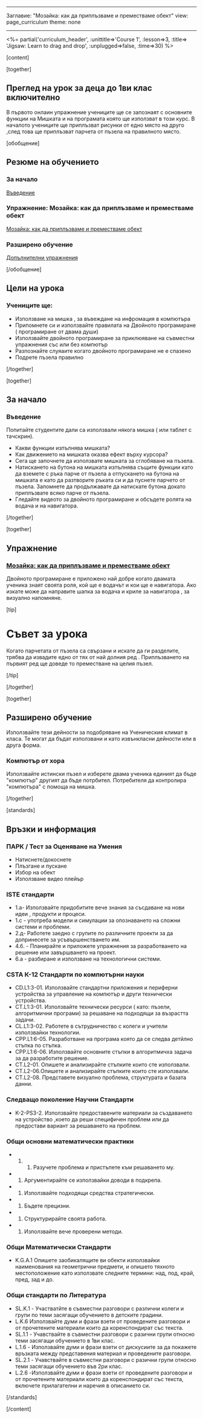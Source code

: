 * * *

Заглавие: "Мозайка: как да приплъзваме и преместваме обект" view: page_curriculum theme: none

* * *

<%= partial('curriculum_header', :unittitle=>'Course 1', :lesson=>3, :title=> 'Jigsaw: Learn to drag and drop', :unplugged=>false, :time=>30) %>

[content]

[together]

## Преглед на урок за деца до 1ви клас включително

В първото онлаин упражнение учениците ще се запознаят с основните функции на Мишката и на програмата която ще използват в този курс. В началото учениците ще приплъзват рисунки от едно място на друго ,след това ще приплъзват парчета от пъзела на правилното място.

[обобщение]

## Резюме на обучението

### **За начало**

[Въведение](#GetStarted)   


### **Упражнение: Мозайка: как да приплъзваме и преместваме обект**

[Мозайка: как да приплъзваме и преместваме обект](#Activity)

### **Разширено обучение**

[Допълнителни упражнения](#Extended)

[/обобщение]

## Цели на урока

### Учениците ще:

  * Използване на мишка , за въвеждане на инфромация в компютъра
  * Припомнете си и използвайте правилата на Двойното програмиране ( програмиране от двама души)
  * Използвайте двойното програмиране за приклюяване на съвместни упражнения със или без компютър
  * Разпознайте слуяаите когато двойното програмиране не е спазено
  * Подрете пъзела правилно

[/together]

[together]

## За начало

### <a name="GetStarted"></a>Въведение

Попитайте студентите дали са използвали някога мишка ( или таблет с тачскрин).

  * Какви функции изпълнява мишката?
  * Как движението на мишката оказва ефект върху курсора?
  * Сега ще започнете да използвате мишката за сглобяване на пъзела.
  * Натискането на бутона на мишката изпълнява същите функции като да вземете с ръка парче от пъзела а отпускането на бутона на мишката е като да разтворите ръката си и да пуснете парчето от пъзела. Запомнете да продължавате да натискате бутона докато приплъзвате всяко парче от пъзела.
  * Гледайте видеото за двойното програмиране и обсъдете ролята на водача и на навигатора.

[/together]

[together]

## Упражнение

### <a name="Activity"></a>[Мозайка: как да приплъзваме и преместваме обект](http://learn.code.org/s/course1/lesson/3/puzzle/1)

Двойното програмиране е приложено най добре когато двамата ученика знаят своята роля, кой ще е водачът и кои ще е навигатора. Ако изкате може да направите шапка за водача и криле за навигатора , за визуално напомняне.

[tip]

# Съвет за урока

Когато парчетата от пъзела са свързани и искате да ги разделите, трябва да извадите едно от тях от най долния ред . Приплъзването на първият ред ще доведе то преместване на целия пъзел.

[/tip]

[/together]

<!--(this is left in here as an example of how to include an image in Markdown)
![](binaryphoto.png) -->

[together]

## Разширено обучение

<a name="Extended"></a>Използвайте тези дейности за подобряване на Ученическия климат в класа. Те могат да бъдат използвани и като извънкласни дейности или в друга форма.

### Компютър от хора

Използвайте истински пъзел и изберете двама ученика единият да бъде "компютър" другият да бъде потрбител. Потребителя да контролира "компютъра" с помоща на мишка.

[/together]

[standards]

## Връзки и информация

### ПАРК / Тест за Оценяване на Умения

  * Натиснете/докоснете
  * Плъзгане и пускане
  * Избор на обект
  * Използване видео плейър

### ISTE стандарти

  * 1.а- Използвайте придобитите вече знания за съсдаване на нови идеи , продукти и процеси.
  * 1.c - употреба модели и симулации за опознаването на сложни системи и проблеми.
  * 2.д- Работете заедно с групите по различните проекти за да допринесете за усъвършенстването им.
  * 4.б. - Планирайте и приложете упражнения за разработването на решение или завършването на проект.
  * 6.a - разбиране и използване на технологични системи.

### CSTA К-12 Стандарти по компютърни науки

  * CD.L1:3-01. Използвайте стандартни приложения и периферни устройства за управление на компютър и други технически устройства.
  * CT.L1:3-01. Използвайте технически ресурси ( като: пъзели, алгоритмични програми) за решаване на подходящи за възрастта задачи.
  * CL.L1:3-02. Работете в сътрудничество с колеги и учители използвайки технологии.
  * CPP.L1:6-05. Разработване на програма която да се следва детйлно стъпка по стъпка.
  * CPP.L1:6-06. Използвайте основните стъпки в алгоритмичха задача за да разработите решение.
  * CT.L2-01. Опишете и анализирайте стъпките които сте използвали.
  * CT.L2-06.Опишете и анализирайте стъпките които сте използвали.
  * CT.L2-08. Представете визуално проблема, структурата и базата данни.

### Следващо поколение Научни Стандарти

  * K-2-PS3-2. Използвайте предоставените материали за създаването на устройство ,което да реши специфичен проблем или да предостави вариант за решаването на проблем. 

### Общи основни математически практики

  *   1. 1. Разучете проблема и пристъпете към решаването му. 
  *   1. Аргументирайте се използвайки доводи в подкрепа.
  *   1. Използвайте подходящи средства стратегически.
  *   1. Бъдете прецизни.
  *   1. Структурирайте своята работа.
  *   1. Използвайте вече проверени методи.

### Общи Математически Стандарти

  * K.G.A.1 Опишете заобикалящите ви обекти използвайки наименования на геометрични предмети, и опишето тяхното местоположение като използвате следните термини: над, под, край, пред, зад и до.

### Общи стандарти по Литература

  * SL.K.1 - Участватйте в съвместни разговори с различни колеги и групи по теми засягащи обучението в детските градини.
  * L.K.6 Използвайте думи и фрази взети от проведените разговори и от прочетените материали които да коренспондират със текста.
  * SL.1.1 - Учавствайте в съвместни разговори с разични групи относно теми засягащи обучението в 1ви клас.
  * L.1.6 - Използвайте думи и фрази взети от дискусиите за да покажете връзката между представения материал и проведените разговори.
  * SL.2.1 - Учавствайте в съвместни разговори с разични групи относно теми засягащи обучението във 2ри клас.
  * L.2.6 -Използвайте думи и фрази взети от проведените разговори и от прочетените материали които да коренспондират със текста, включете прилагателни и наречия в описанието си.

[/standards]

[/content]

<link rel="stylesheet" type="text/css" href="../docs/morestyle.css" />